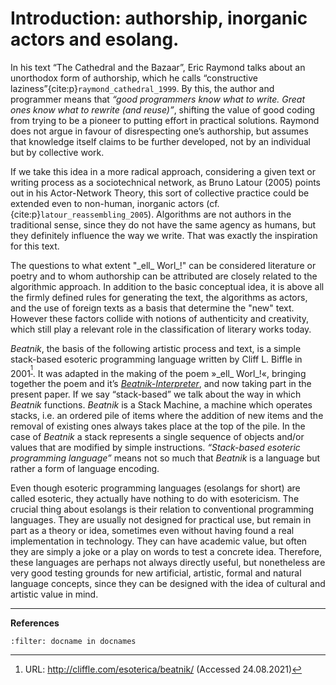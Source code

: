 # Introduction: authorship, inorganic actors and esolang.

In his text “The Cathedral and the Bazaar”, Eric Raymond talks about an unorthodox form of authorship, which he calls “constructive laziness”{cite:p}`raymond_cathedral_1999`. By this, the author and programmer means that *“good programmers know what to write. Great ones know what to rewrite (and reuse)”*, shifting the value of good coding from trying to be a pioneer to putting effort in practical solutions. Raymond does not argue in favour of disrespecting one’s authorship, but assumes that knowledge itself claims to be further developed, not by an individual but by collective work.

If we take this idea in a more radical approach, considering a given text or writing process as a sociotechnical network, as Bruno Latour (2005) points out in his Actor-Network Theory, this sort of collective practice could be extended even to non-human, inorganic actors (cf. {cite:p}`latour_reassembling_2005`). Algorithms are not authors in the traditional sense, since they do not have the same agency as humans, but they definitely influence the way we write. That was exactly the inspiration for this text.

The questions to what extent "\_ell\_ Worl\_!" can be considered literature or poetry and to whom authorship can be attributed are closely related to the algorithmic approach. In addition to the basic conceptual idea, it is above all the firmly defined rules for generating the text, the algorithms as actors, and the use of foreign texts as a basis that determine the "new" text. However these factors collide with notions of authenticity and creativity, which still play a relevant role in the classification of literary works today.

*Beatnik*, the basis of the following artistic process and text, is a simple stack-based esoteric programming language written by Cliff L. Biffle in 2001<sup>[^1]</sup>. It was adapted in the making of the poem »\_ell\_ Worl\_!«, bringing together the poem and it’s [*Beatnik-Interpreter*](https://pypi.org/project/beatnik/), and now taking part in the present paper. If we say “stack-based” we talk about the way in which *Beatnik* functions. *Beatnik* is a Stack Machine, a machine which operates stacks, i.e. an ordered pile of items where the addition of new items and the removal of existing ones always takes place at the top of the pile. In the case of *Beatnik* a stack represents a single sequence of objects and/or values that are modified by simple instructions. *“Stack-based esoteric programming language”* means not so much that *Beatnik* is a language but rather a form of language encoding.

Even though esoteric programming languages (esolangs for short) are called esoteric, they actually have nothing to do with esotericism. The crucial thing about esolangs is their relation to conventional programming languages. They are usually not designed for practical use, but remain in part as a theory or idea, sometimes even without having found a real implementation in technology. They can have academic value, but often they are simply a joke or a play on words to test a concrete idea. Therefore, these languages are perhaps not always directly useful, but nonetheless are very good testing grounds for new artificial, artistic, formal and natural language concepts, since they can be designed with the idea of cultural and artistic value in mind.

[^1]: URL: http://cliffle.com/esoterica/beatnik/ (Accessed 24.08.2021)
----
**References**

```{bibliography}
:filter: docname in docnames

```
